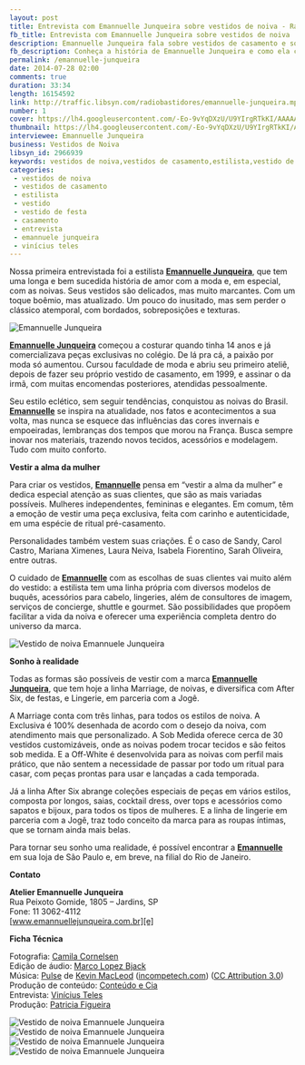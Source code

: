 ```yaml
---
layout: post
title: Entrevista com Emannuelle Junqueira sobre vestidos de noiva - Rádio Bastidores
fb_title: Entrevista com Emannuelle Junqueira sobre vestidos de noiva
description: Emannuelle Junqueira fala sobre vestidos de casamento e sobre como criou a sua marca, com estilo único e inovador.
fb_description: Conheça a história de Emannuelle Junqueira e como ela criou sua marca de vestidos de casamento com estilo único e inovador.
permalink: /emannuelle-junqueira
date: 2014-07-28 02:00
comments: true
duration: 33:34
length: 16154592
link: http://traffic.libsyn.com/radiobastidores/emannuelle-junqueira.mp3
number: 1
cover: https://lh4.googleusercontent.com/-Eo-9vYqDXzU/U9YIrgRTkKI/AAAAAAAAAHA/WDtzxYij4rM/s800/vestidos-de-noiva-emannuelle-junqueira-03Video.jpg
thumbnail: https://lh4.googleusercontent.com/-Eo-9vYqDXzU/U9YIrgRTkKI/AAAAAAAAAHA/WDtzxYij4rM/s800/vestidos-de-noiva-emannuelle-junqueira-03Video.jpg
interviewee: Emannuelle Junqueira
business: Vestidos de Noiva
libsyn_id: 2966939
keywords: vestidos de noiva,vestidos de casamento,estilista,vestido de festa,vestido,casamento,entrevista,emannuelle junqueira,vinícius teles
categories:
 - vestidos de noiva
 - vestidos de casamento
 - estilista
 - vestido
 - vestido de festa
 - casamento
 - entrevista
 - emannuele junqueira
 - vinícius teles
---
```

Nossa primeira entrevistada foi a estilista **[Emannuelle Junqueira][e]**, que tem uma longa e bem sucedida história de amor com a moda e, em especial, com as noivas. Seus vestidos são delicados, mas muito marcantes. Com um toque boêmio, mas atualizado. Um pouco do inusitado, mas sem perder o clássico atemporal, com bordados, sobreposições e texturas.

![Emannuelle Junqueira][foto1]

**[Emannuelle Junqueira][e]** começou a costurar quando tinha 14 anos e já comercializava peças exclusivas no colégio. De lá pra cá, a paixão por moda só aumentou. Cursou faculdade de moda e abriu seu primeiro ateliê, depois de fazer seu próprio vestido de casamento, em 1999, e assinar o da irmã, com muitas encomendas posteriores, atendidas pessoalmente.

Seu estilo eclético, sem seguir tendências, conquistou as noivas do Brasil. **[Emannuelle][e]** se inspira na atualidade, nos fatos e acontecimentos a sua volta, mas nunca se esquece das influências das cores invernais e empoeiradas, lembranças dos tempos que morou na França. Busca sempre inovar nos materiais, trazendo novos tecidos, acessórios e modelagem. Tudo com muito conforto.

**Vestir a alma da mulher**

Para criar os vestidos, **[Emannuelle][e]** pensa em “vestir a alma da mulher” e dedica especial atenção as suas clientes, que são as mais variadas possíveis. Mulheres independentes, femininas e elegantes. Em comum, têm a emoção de vestir uma peça exclusiva, feita com carinho e autenticidade, em uma espécie de ritual pré-casamento. 

Personalidades também vestem suas criações. É o caso de Sandy, Carol Castro, Mariana Ximenes, Laura Neiva, Isabela Fiorentino, Sarah Oliveira, entre outras.

O cuidado de **[Emannuelle][e]** com as escolhas de suas clientes vai muito além do vestido: a estilista tem uma linha própria com diversos modelos de buquês, acessórios para cabelo, lingeries, além de consultores de imagem, serviços de concierge, shuttle e gourmet. São possibilidades que propõem facilitar a vida da noiva e oferecer uma experiência completa dentro do universo da marca.

![Vestido de noiva Emannuele Junqueira][foto8]

**Sonho à realidade**

Todas as formas são possíveis de vestir com a marca **[Emannuelle Junqueira][e]**, que tem hoje a linha Marriage, de noivas, e diversifica com After Six, de festas, e Lingerie, em parceria com a Jogê. 

A Marriage conta com três linhas, para todos os estilos de noiva. A Exclusiva é 100% desenhada de acordo com o desejo da noiva, com atendimento mais que personalizado. A Sob Medida oferece cerca de 30 vestidos customizáveis, onde as noivas podem trocar tecidos e são feitos sob medida. E a Off-White é desenvolvida para as noivas com perfil mais prático, que não sentem a necessidade de passar por todo um ritual para casar, com peças prontas para usar e lançadas a cada temporada. 

Já a linha After Six abrange coleções especiais de peças em vários estilos, composta por longos, saias, cocktail dress, over tops e acessórios como sapatos e bijoux, para todos os tipos de mulheres. E a linha de lingerie em parceria com a Jogê, traz todo conceito da marca para as roupas íntimas, que se tornam ainda mais belas.

Para tornar seu sonho uma realidade, é possível encontrar a **[Emannuelle][e]** em sua loja de São Paulo e, em breve, na filial do Rio de Janeiro.

**Contato**

**Atelier Emannuelle Junqueira**  
Rua Peixoto Gomide, 1805 – Jardins, SP  
Fone: 11 3062-4112  
[www.emannuellejunqueira.com.br][e]  

**Ficha Técnica**

Fotografia: [Camila Cornelsen][cc]  
Edição de áudio: [Marco Lopez Bjack][m]  
Música: [Pulse][pm] de [Kevin MacLeod][pm] ([incompetech.com][pm]) ([CC Attribution 3.0][CCA])  
Produção de conteúdo: [Conteúdo e Cia][cia]  
Entrevista: [Vinícius Teles][v]  
Produção: [Patricia Figueira][pf]

![Vestido de noiva Emannuele Junqueira][foto6]
![Vestido de noiva Emannuele Junqueira][foto2]
![Vestido de noiva Emannuele Junqueira][foto4]
![Vestido de noiva Emannuele Junqueira][foto5]

[foto1]:  https://lh4.googleusercontent.com/-cnJHPtACW70/U9YEdfBAVFI/AAAAAAAAAFs/TEhMzyoQZnY/s800/vestidos-de-noiva-emannuelle-junqueira-01.jpg "Emannuelle Junqueira. Foto: Camila Cornelsen."
[foto2]:  https://lh6.googleusercontent.com/-zm7IVUR1kTQ/U9YEdZKaQgI/AAAAAAAAAFo/21tUD2aoA_w/s800/vestidos-de-noiva-emannuelle-junqueira-02.jpg "Vestido de noiva de Emannuelle Junqueira. Foto: Camila Cornelsen."
[foto3]:  https://lh5.googleusercontent.com/-lOqK79f3UTY/U9YEflYYvdI/AAAAAAAAAGA/TZRV9fcLsYU/s800/vestidos-de-noiva-emannuelle-junqueira-03Video.jpg "Vestido de noiva de Emannuelle Junqueira. Foto: Camila Cornelsen."
[foto4]:  https://lh3.googleusercontent.com/-EwLnWefi-DA/U9YEfv6mLtI/AAAAAAAAAGI/PD3YCv4thlw/s800/vestidos-de-noiva-emannuelle-junqueira-04.jpg "Vestido de noiva de Emannuelle Junqueira. Foto: Camila Cornelsen."
[foto5]:  https://lh5.googleusercontent.com/-xm49bwfZQNM/U9YEg5CLVXI/AAAAAAAAAGM/n073Z_99BDg/s800/vestidos-de-noiva-emannuelle-junqueira-05.jpg "Vestido de noiva de Emannuelle Junqueira. Foto: Camila Cornelsen."
[foto6]:  https://lh4.googleusercontent.com/-GzM-_UZfgDE/U9YEiHFtHeI/AAAAAAAAAGU/t7eDFxro5A8/s800/vestidos-de-noiva-emannuelle-junqueira-06.jpg "Atelier Emannuelle Junqueira. Foto: Camila Cornelsen."
[foto7]:  https://lh5.googleusercontent.com/-GXHDlZZ3avw/U9YEidlZeqI/AAAAAAAAAGk/dIyS2Fsp5i8/s800/vestidos-de-noiva-emannuelle-junqueira-07.jpg "Vestido de noiva de Emannuelle Junqueira. Foto: Camila Cornelsen."
[foto8]:  https://lh4.googleusercontent.com/-OgEol_Hp9cY/U9YEi2dSGoI/AAAAAAAAAGg/Ig-jDk7q1Cg/s800/vestidos-de-noiva-emannuelle-junqueira-08.jpg "Vestido de noiva de Emannuelle Junqueira. Foto: Camila Cornelsen."

[rb]: /
[e]: http://www.emannuellejunqueira.com.br/
[cc]: http://camilacornelsen.prosite.com/103390/2579052/latest-work/-emannuelle-junqueira-noivas
[m]: https://www.facebook.com/MarcoLopezOficial
[v]: http://www.viniciusteles.com.br
[cia]: http://conteudoecia.com.br/html
[pf]: http://www.patriciafigueira.com.br
[CCA]: http://creativecommons.org/licenses/by/3.0/
[pm]: http://incompetech.com/music/royalty-free/index.html?isrc=USUAN1100102